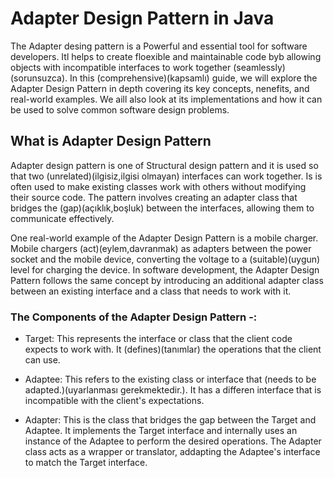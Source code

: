 # Adapter Design Pattern in Java

The Adapter desing pattern is a Powerful and essential tool for software developers. Itl helps to create floexible and maintainable code byb allowing objects with incompatible interfaces to work together (seamlessly)(sorunsuzca). In this (comprehensive)(kapsamlı) guide, we will explore the Adapter Design Pattern in depth covering its key concepts, nenefits, and real-world examples. We aill also look at its implementations and how it can be used to solve common software design problems.

## What is Adapter Design Pattern

Adapter design pattern is one of Structural design pattern and it is used so that two (unrelated)(ilgisiz,ilgisi olmayan) interfaces can work together. Is is often used to make existing classes work with others without modifying their source code.
The pattern involves creating an adapter class that bridges the (gap)(açıklık,boşluk) between the interfaces, allowing them to communicate effectively.

One real-world example of the Adapter Design Pattern is a mobile charger. Mobile chargers (act)(eylem,davranmak) as adapters between the power socket and the mobile device, converting the voltage to a (suitable)(uygun) level for charging the device.
In software development, the Adapter Design Pattern follows the same concept by introducing an additional adapter class between an existing interface and a class that needs to work with it.

### The Components of the Adapter Design Pattern -:

- Target: This represents the interface or class that the client code expects to work with. It (defines)(tanımlar) the operations that the client can use.

- Adaptee: This refers to the existing class or interface that (needs to be adapted.)(uyarlanması gerekmektedir.). It has a differen interface that is incompatible with the client's expectations.

- Adapter: This is the class that bridges the gap between the Target and Adaptee. It implements the Target interface and internally uses an instance of the Adaptee to perform the desired operations. The Adapter class acts as a wrapper or translator, addapting the Adaptee's interface to match the Target interface.
